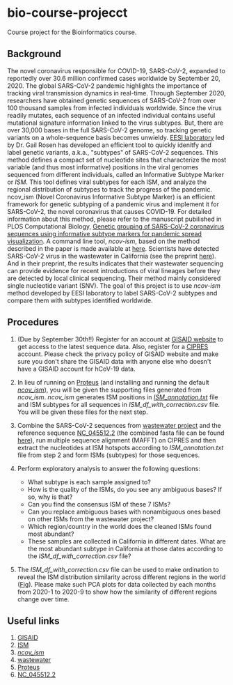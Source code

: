 # bio-course-projecct

Course project for the Bioinformatics course.    

## Background
The novel coronavirus responsible for COVID-19, SARS-CoV-2, expanded to reportedly over 30.6 million confirmed cases worldwide by September  20, 2020. The global SARS-CoV-2 pandemic highlights the importance of tracking viral transmission dynamics in real-time. Through September 2020, researchers have obtained genetic sequences of SARS-CoV-2 from over 100 thousand samples from infected individuals worldwide. Since the virus readily mutates, each sequence of an infected individual contains useful mutational signature information linked to the virus subtypes. But, there are over 30,000 bases in the full SARS-CoV-2 genome, so tracking genetic variants on a whole-sequence basis becomes unwieldy. [EESI laboratory](https://drexeleesi.com/) led by Dr. Gail Rosen has developed an efficient tool to quickly idenitfy and label genetic variants, a.k.a., "subtypes" of SARS-CoV-2 sequences. This method defines a compact set of nucleotide sites that characterize the most variable (and thus most informative) positions in the viral genomes sequenced from different individuals, called an Informative Subtype Marker or *ISM*. This tool defines viral subtypes for each ISM, and analyze the regional distribution of subtypes to track the progress of the pandemic.
ncov_ism (Novel Coronavirus Informative Subtype Marker) is an efficient framework for genetic subtyping of a pandemic virus and implement it for SARS-CoV-2, the novel coronavirus that causes COVID-19. For detailed information about this method, please refer to the manuscript pubilished in PLOS Computational Biology, [Genetic grouping of SARS-CoV-2 coronavirus sequences using informative subtype markers for pandemic spread visualization](https://journals.plos.org/ploscompbiol/article?id=10.1371/journal.pcbi.1008269). A command line tool, *ncov-ism*, based on the method described in the paper is made available at [here](https://github.com/EESI/ncov_ism). Scientists have detected SARS-CoV-2 virus in the wastewater in California (see the preprint [here](https://www.medrxiv.org/content/10.1101/2020.09.13.20193805v1.full.pdf)). And in their preprint, the results indicates that their wastewater sequencing can provide evidence for recent introductions of viral lineages before they are detected by local clinical sequencing. Their method mainly considered single nucleotide variant (SNV). The goal of this project is to use *ncov-ism* method developed by EESI laboratory to label SARS-CoV-2 subtypes and compare them with subtypes identified worldwide.

## Procedures
1. (Due by September 30th!!) Register for an account at [GISAID website](https://www.gisaid.org/) to get access to the latest sequence data. Also, register for a [CIPRES](http://www.phylo.org/) account. Please check the privacy policy of GISAID website and make sure you don't share the GISAID data with anyone else who doesn't have a GISAID account for hCoV-19 data.

2. In lieu of running on [Proteus](https://proteusmaster.urcf.drexel.edu/urcfwiki/index.php/Main_Page) (and installing and running the default [*ncov_ism*](https://github.com/EESI/ncov_ism)), you will be given the supporting files generated from *ncov_ism*. *ncov_ism* generates ISM positions in [*ISM_annotation.txt*](https://github.com/z2e2/bio-course-project/blob/master/ISM_annotation.txt) file and ISM subtypes for all sequences in *ISM_df_with_correction.csv* file.  You will be given these files for the next step.

3. Combine the SARS-CoV-2 sequences from [wastewater project](https://github.com/alexcritschristoph/wastewater_sarscov2/blob/master/data/wastewater/wastewater.fasta) and the reference sequence [NC_045512.2](https://www.ncbi.nlm.nih.gov/nuccore/NC_045512.2/) (the combined fasta file can be found [here](https://github.com/z2e2/bio-course-project/blob/master/combined.fasta)), run multiple sequence alignment (MAFFT) on CIPRES and then extract the nucleotides at ISM hotspots according to *ISM_annotation.txt* file from step 2 and form ISMs (subtypes) for those sequences.

4. Perform exploratory analysis to answer the following questions:
    - What subtype is each sample assigned to? 
    - How is the quality of the ISMs, do you see any ambiguous bases? If so, why is that?
    - Can you find the consensus ISM of these 7 ISMs?
    - Can you replace ambiguous bases with nonambiguous ones based on other ISMs from the wastewater project?
    - Which region/country in the world does the cleaned ISMs found most abundant?
    - These samples are collected in California in different dates. What are the most abundant subtype in California at those dates according to the *ISM_df_with_correction.csv* file?

5. The *ISM_df_with_correction.csv* file can be used to make ordination to reveal the ISM distribution similarity across different regions in the world ([Fig]( https://journals.plos.org/ploscompbiol/article/figure?id=10.1371/journal.pcbi.1008269.g007)). Please make such PCA plots for data collected by each months from 2020-1 to 2020-9 to show how the similarity of different regions change over time.

## Useful links
1. [GISAID](https://www.gisaid.org/)
2. [ISM](https://journals.plos.org/ploscompbiol/article?id=10.1371/journal.pcbi.1008269)
3. [*ncov_ism*](https://github.com/EESI/ncov_ism)
4. [wastewater](https://www.medrxiv.org/content/10.1101/2020.09.13.20193805v1.full.pdf)
5. [Proteus](https://proteusmaster.urcf.drexel.edu/urcfwiki/index.php/Main_Page)
6. [NC_045512.2](https://www.ncbi.nlm.nih.gov/nuccore/NC_045512.2/)

